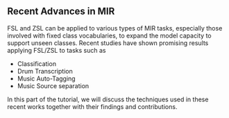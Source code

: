 ## Recent Advances in MIR

FSL and ZSL can be applied to various types of MIR tasks, especially those involved with fixed class vocabularies, to expand the model capacity to support unseen classes. Recent studies have shown promising results applying FSL/ZSL to tasks such as 
- Classification
- Drum Transcription
- Music Auto-Tagging
- Music Source separation 

In this part of the tutorial, we will discuss the techniques used in these recent works together with their findings and contributions.

